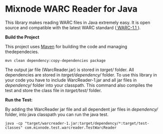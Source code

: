 # Mixnode WARC Reader for Java
This library makes reading WARC files in Java extremely easy. It is open source and compatible with the latest WARC standard (<a href="https://iipc.github.io/warc-specifications/specifications/warc-format/warc-1.0/">  WARC-1.1 </a>).

<b>Build the Project</b>

This project uses <a href="https://maven.apache.org/">Maven</a> for building the code and managing thedependecies.

```
mvn clean dependency:copy-dependencies package
```

The output jar file (WarcReader.jar) is stored in <I>target/</I> folder.
All dependencies are stored in <I>target/dependency/</I> folder.
To use this library in your code you have to include WarcReader-1.jar and all jar files in <I>dependency/</I> folder into your classpath.
This command also compiles the test and store the class file in <I>target/test/</I> folder.


<b>Run the Test:</b>

By adding the WarcReader jar file and all dependent jar files in <I>dependency/</I> folder, into java classpath you can run the java test.

```
java -cp "target/warcreader-1.jar:target/dependency/*:target/test-classes" com.mixnode.test.warcreader.TestWarcReader
```

